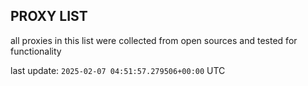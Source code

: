 ## PROXY LIST

all proxies in this list were collected from open sources and tested for functionality

last update: `2025-02-07 04:51:57.279506+00:00` UTC